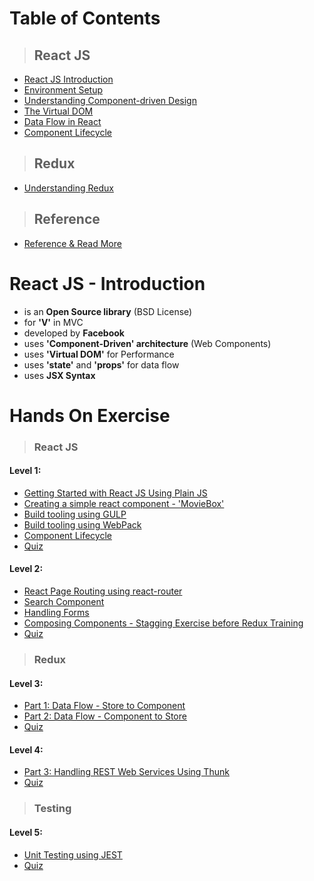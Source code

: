 # Table of Contents

> ## React JS
  * [React JS Introduction](#react-js---introduction)
  * [Environment Setup](/environment-setup.md)
  * [Understanding Component-driven Design](/concepts/component-driven-design.md)
  * [The Virtual DOM](/concepts/virtual-dom.md)
  * [Data Flow in React](/concepts/data-flow.md)
  * [Component Lifecycle](/concepts/lifecycle.md)

> ## Redux
  * [Understanding Redux](/concepts/redux.md)

> ## Reference
  * [Reference & Read More](/concepts/reference.md)

# React JS - Introduction

* is an **Open Source library** \(BSD License\)
* for **'V'** in MVC
* developed by **Facebook**
* uses **'Component-Driven' architecture** \(Web Components\)
* uses **'Virtual DOM'** for Performance
* uses **'state'** and **'props'** for data flow
* uses **JSX Syntax**

# Hands On Exercise

> ### React JS

#### Level 1:

* [Getting Started with React JS Using Plain JS](/exercise/lesson-1.md)
* [Creating a simple react component - 'MovieBox'](/exercise/lesson-2.md)
* [Build tooling using GULP](/exercise/lesson-3.md)
* [Build tooling using WebPack](/exercise/lesson-4.md)
* [Component Lifecycle](/exercise/lesson-5.md)
* [Quiz](https://www.classmarker.com/online-test/start/?quiz=eyt587a6720eb100)

#### Level 2:

* [React Page Routing using react-router](/exercise/lesson-6.md)
* [Search Component](/exercise/lesson-7.md)
* [Handling Forms](/exercise/lesson-8.md)
* [Composing Components - Stagging Exercise before Redux Training](https://github.com/santhoshthepro/reactjs/tree/master/code/L8-staging)
* [Quiz](https://www.classmarker.com/online-test/start/?quiz=djn587b97c186363)

> ### Redux

#### Level 3:

* [Part 1: Data Flow - Store to Component](/exercise/lesson-9.md)
* [Part 2: Data Flow - Component to Store](/exercise/lesson-10.md)
* [Quiz]()

#### Level 4:

* [Part 3: Handling REST Web Services Using Thunk](/exercise/lesson-11.md)
* [Quiz]()

> ### Testing

#### Level 5:

* [Unit Testing using JEST](/exercise/lesson-12.md)
* [Quiz]()



